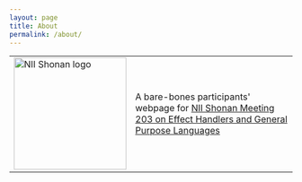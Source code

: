```yaml
---
layout: page
title: About
permalink: /about/
---
```


<table>
<tr>
<td><img src="https://shonan.nii.ac.jp/_libs/images/common/shonan_meeting_logo.svg" alt="NII Shonan logo" width="200"></td>
<td>A bare-bones participants' webpage for <a href=“https://shonan.nii.ac.jp/seminars/203/“>NII Shonan Meeting 203 on Effect Handlers and General Purpose Languages</a></td>
</tr>
</table>
